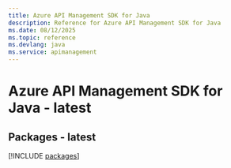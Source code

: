```yaml
---
title: Azure API Management SDK for Java
description: Reference for Azure API Management SDK for Java
ms.date: 08/12/2025
ms.topic: reference
ms.devlang: java
ms.service: apimanagement
---
```

# Azure API Management SDK for Java - latest
## Packages - latest
[!INCLUDE [packages](api-management-index.md)]
